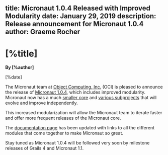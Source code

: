 title: Micronaut 1.0.4 Released with Improved Modularity
date: January 29, 2019 
description: Release announcement for Micronaut 1.0.4
author: Graeme Rocher
---

# [%title]

**By [%author]**

[%date] 

The Micronaut team at [Object Computing, Inc.](https://objectcomputing.com/) (OCI) is pleased to announce the release of [Micronaut 1.0.4](https://github.com/micronaut-projects/micronaut-core/releases/tag/v1.0.4), which includes improved modularity. Micronaut now has a much [smaller core](https://github.com/micronaut-projects/micronaut-core/) and [various subprojects](https://github.com/micronaut-projects/) that will evolve and improve independently. 

This increased modularization will allow the Micronaut team to iterate faster and offer more frequent releases of the Micronaut core.

The [documentation page](http://micronaut.io/documentation.html) has been updated with links to all the different modules that come together to make Micronaut so great.

Stay tuned as Micronaut 1.0.4 will be followed very soon by milestone releases of Grails 4 and Micronaut 1.1.